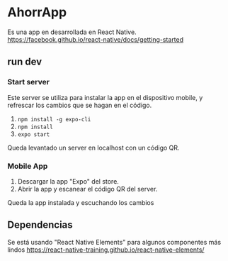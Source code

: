 # AhorrApp

Es una app en desarrollada en React Native.
https://facebook.github.io/react-native/docs/getting-started

## run dev 

### Start server
Este server se utiliza para instalar la app en el dispositivo mobile, y refrescar los cambios que se hagan en el código.

1) `npm install -g expo-cli`
2) `npm install`
3) `expo start`

Queda levantado un server en localhost con un código QR.

### Mobile App

1) Descargar la app "Expo" del store.
2) Abrir la app y escanear el código QR del server.

Queda la app instalada y escuchando los cambios

## Dependencias
Se está usando "React Native Elements" para algunos componentes más lindos
https://react-native-training.github.io/react-native-elements/


